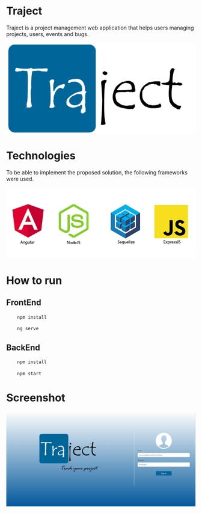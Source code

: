 # Traject

Traject is a project management web application that helps users managing projects, users, events and bugs.

![GitHub Logo](/traject.png)

# Technologies

To be able to implement the proposed solution, the following frameworks were used.

![GitHub Logo](/tech.png)

# How to run

## FrontEnd

```bash
    npm install
```

```bash
    ng serve
```

## BackEnd

```bash
    npm install
```

```bash
    npm start
```

# Screenshot

![GitHub Logo](/Homepage.jpg)
